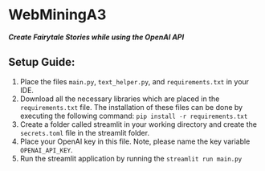 # WebMiningA3
***Create Fairytale Stories while using the OpenAI API***
## Setup Guide:
1. Place the files ``main.py``, ``text_helper.py``, and ``requirements.txt`` in your IDE.
2. Download all the necessary libraries which are placed in the ``requirements.txt`` file. The installation of these files can be done by executing the following command: ``pip install -r requirements.txt``
3. Create a folder called streamlit in your working directory and create the  ``secrets.toml`` file in the streamlit folder.
4. Place your OpenAI key in this file. Note, please name the key variable ``OPENAI_API_KEY``.
5. Run the streamlit application by running the ``streamlit run main.py``

